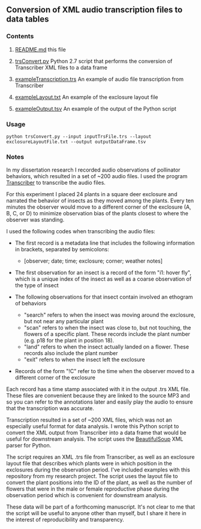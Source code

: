 ## Conversion of XML audio transcription files to data tables

### Contents

1. [README.md](https://github.com/BrianSanderson/transcription/blob/master/README.md) this file

2. [trsConvert.py](https://github.com/BrianSanderson/transcription/blob/master/trsConvert.py) Python 2.7 script that performs the conversion of Transcriber XML files to a data frame

3. [exampleTranscription.trs](https://github.com/BrianSanderson/transcription/blob/master/exampleTranscription.trs) An example of audio file transcription from Transcriber

4. [exampleLayout.txt](https://github.com/BrianSanderson/transcription/blob/master/exampleLayout.txt) An example of the exclosure layout file

5. [exampleOutput.tsv](https://github.com/BrianSanderson/transcription/blob/master/exampleOutput.tsv) An example of the output of the Python script

### Usage 

`python trsConvert.py --input inputTrsFile.trs --layout exclosureLayoutFile.txt --output outputDataFrame.tsv`

### Notes

In my dissertation research I recorded audio observations of pollinator 
behaviors, which resulted in a set of ~200 audio files. I used the program
[Transcriber](http://trans.sourceforge.net/en/presentation.php) to transcribe
the audio files. 

For this experiment I placed 24 plants in a square deer exclosure and 
narrated the behavior of insects as they moved among the plants. Every
ten minutes the observer would move to a different corner of the exclosure
(A, B, C, or D) to minimize observation bias of the plants closest to where
the observer was standing.

I used the following codes when transcribing the audio files:

* The first record is a metadata line that includes the following information in brackets, separated by semicolons:
    * [observer; date; time; exclosure; corner; weather notes]

* The first observation for an insect is a record of the form "i1: hover fly", which is a unique index of the insect as well as a coarse observation of the type of insect

* The following observations for that insect contain involved an ethogram of behaviors 
    * "search" refers to when the insect was moving around the exclosure, but not near any particular plant
    * "scan" refers to when the insect was close to, but not touching, the flowers of a specific plant. These records include the plant number (e.g. p18 for the plant in position 18).
    * "land" refers to when the insect actually landed on a flower. These records also include the plant number
    * "exit" refers to when the insect left the exclosure

* Records of the form "!C" refer to the time when the observer moved to a different corner of the exclosure

Each record has a time stamp associated with it in the output .trs XML file.
These files are convenient because they are linked to the source MP3 and so
you can refer to the annotations later and easily play the audio to ensure
that the transcription was accurate.

Transcription resulted in a set of ~200 XML files, which was not an
especially useful format for data analysis.
I wrote this Python script to convert the XML output from Transcriber
into a data frame that would be useful for downstream analysis. The 
script uses the [BeautifulSoup](https://www.crummy.com/software/BeautifulSoup/) XML parser for Python. 

The script requires an XML .trs file from Transcriber, as well as an exclosure
layout file that describes which plants were in which position in the
exclosures during the observation period. I've included examples with this
repository from my research project. The script uses the layout file to 
convert the plant positions into the ID of the plant, as well as the number
of flowers that were in the male or female reproductive phase during the
observation period which is convenient for downstream analysis.

These data will be part of a forthcoming manuscript. It's not clear to me
that the script will be useful to anyone other than myself, but I share it
here in the interest of reproducibility and transparency.
